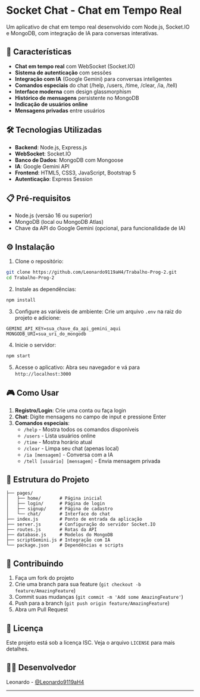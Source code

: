 # Socket Chat - Chat em Tempo Real

Um aplicativo de chat em tempo real desenvolvido com Node.js, Socket.IO e MongoDB, com integração de IA para conversas interativas.

## 🚀 Características

- **Chat em tempo real** com WebSocket (Socket.IO)
- **Sistema de autenticação** com sessões
- **Integração com IA** (Google Gemini) para conversas inteligentes
- **Comandos especiais** do chat (/help, /users, /time, /clear, /ia, /tell)
- **Interface moderna** com design glassmorphism
- **Histórico de mensagens** persistente no MongoDB
- **Indicação de usuários online**
- **Mensagens privadas** entre usuários

## 🛠️ Tecnologias Utilizadas

- **Backend**: Node.js, Express.js
- **WebSocket**: Socket.IO
- **Banco de Dados**: MongoDB com Mongoose
- **IA**: Google Gemini API
- **Frontend**: HTML5, CSS3, JavaScript, Bootstrap 5
- **Autenticação**: Express Session

## 📋 Pré-requisitos

- Node.js (versão 16 ou superior)
- MongoDB (local ou MongoDB Atlas)
- Chave da API do Google Gemini (opcional, para funcionalidade de IA)

## ⚙️ Instalação

1. Clone o repositório:
```bash
git clone https://github.com/Leonardo9119aH4/Trabalho-Prog-2.git
cd Trabalho-Prog-2
```

2. Instale as dependências:
```bash
npm install
```

3. Configure as variáveis de ambiente:
Crie um arquivo `.env` na raiz do projeto e adicione:
```env
GEMINI_API_KEY=sua_chave_da_api_gemini_aqui
MONGODB_URI=sua_uri_do_mongodb
```

4. Inicie o servidor:
```bash
npm start
```

5. Acesse o aplicativo:
Abra seu navegador e vá para `http://localhost:3000`

## 🎮 Como Usar

1. **Registro/Login**: Crie uma conta ou faça login
2. **Chat**: Digite mensagens no campo de input e pressione Enter
3. **Comandos especiais**:
   - `/help` - Mostra todos os comandos disponíveis
   - `/users` - Lista usuários online
   - `/time` - Mostra horário atual
   - `/clear` - Limpa seu chat (apenas local)
   - `/ia [mensagem]` - Conversa com a IA
   - `/tell [usuário] [mensagem]` - Envia mensagem privada

## 📁 Estrutura do Projeto

```
├── pages/
│   ├── home/       # Página inicial
│   ├── login/      # Página de login
│   ├── signup/     # Página de cadastro
│   └── chat/       # Interface do chat
├── index.js        # Ponto de entrada da aplicação
├── server.js       # Configuração do servidor Socket.IO
├── routes.js       # Rotas da API
├── database.js     # Modelos do MongoDB
├── scriptGemini.js # Integração com IA
└── package.json    # Dependências e scripts
```

## 🤝 Contribuindo

1. Faça um fork do projeto
2. Crie uma branch para sua feature (`git checkout -b feature/AmazingFeature`)
3. Commit suas mudanças (`git commit -m 'Add some AmazingFeature'`)
4. Push para a branch (`git push origin feature/AmazingFeature`)
5. Abra um Pull Request

## 📄 Licença

Este projeto está sob a licença ISC. Veja o arquivo `LICENSE` para mais detalhes.

## 👨‍💻 Desenvolvedor

Leonardo - [@Leonardo9119aH4](https://github.com/Leonardo9119aH4)

---

<!--
CONTEÚDO ORIGINAL COMENTADO (Tutorial de implementação):

# Web Socket - como programar

Para poder criar um servidor web socket com conexão em tempo real, primeiro é necessário configurar e criar o servidor, de forma análoga ao que acontece com o Express.

Antes de tudo, copie e execute o comando abaixo no terminal para instalar as bibliotecas necessárias para o funcionamento deste código:

```bash
npm install
```

Comece copiando e colando o código abaixo e insira abaixo do comentário "Comece por aqui":

```javascript
const io = new Server(httpServer);
io.use((socket, next)=>{
  sessionMiddleware(socket.request, {}, next);
});
```

Para poder identificar cada usuário online, salvar suas mensagens e permitir mensagens privadas, será necessário salvá-los em um Map, note que eles serão identificados pelo socket id:

```javascript
let connectedUsers = new Map();
```

O `io.on("connection", [...])` é um escutador do evento "connection", que é enviado pelo cliente e é responsável por estabelecer a conexão web socket cliente-servidor. Dentro dele contém um código a ser executado quando a conexão é estabelecida.

O `io.emit` serve para enviar uma resposta ao cliente, copie e cole o código abaixo dentro de `socket.on("connection", [...])`:

```javascript
io.emit("message", {
  username: 'Sistema',
  message: mensagemSistema
});
```

Note que é interessante salvar estas mensagens no banco de dados para quando outra pessoa entrar, ela consiga visualizar todas as mensagens já enviadas, e os registros de entrada e saída de usuários. Copie e cole o código abaixo:

```javascript
salvarMensagem("Sistema", mensagemSistema);
```

Para que seja possível saber quais usuários estão conectados, é preciso salvá-lo quando ele conecta em uma array. Descomente o código em I (verifique o comentário ao lado do código).

Para enviar o histórico de mensagens ao cliente, descomente o código em II. Note que o `socket.emit` é o responsável pelo envio da resposta ao cliente.

O segundo socket, em III, serve para receber o evento "message" que é a conexão que tem a mensagem enviada pelo cliente. Em IV, há um verificador de sessão do usuário, que exige a autenticação e o login em uma conta. Descomente este código.

Para que os comandos de chat sejam 100% funcionais, copie e cole o código abaixo dentro do escutador `socket.on("message", [...])`, coloque-o depois do verificador de sessão.

```javascript
if (msg.message.startsWith('/')){
  processCommand(socket, msg.username, msg.message);
  return;
}
```

Logo após o verificador de lista de usuário, em V, copie e cole o código:

```javascript
io.emit("message", {
  username: msg.username,
  message: msg.message
});
```

Descomente o código que começa com `User.findOne...`, ele serve para incrementar o contador de mensagem, e salvar a mensagem enviada pelo usuário ao banco de dados.

Em VI, há um verificador de digitação por parte do usuário, descomente aquele código.

Por fim, é preciso que o servidor detecte se o usuário desconectou-se, copie o código abaixo e cole-o abaixo da função em VI.

```javascript
socket.on("disconnect", () => {
  const username = connectedUsers.get(socket.id);
  if (username) {
    connectedUsers.delete(socket.id);
    salvarMensagem("Sistema", `${username} saiu do chat!`);
    io.emit("message", {
      username: 'Sistema',
      message: `👋 ${username} saiu do chat!`
    });
    io.emit("user-joined", JSON.stringify(Object.fromEntries(connectedUsers)));
    console.log(`🔴 Usuário desconectado: ${username}`);
  }
});
```

# Parabéns, você completou o código

Agora ligue o servidor e acesse a url `localhost:3000/` para testar. Para ligar o servidor, execute os comandos abaixo no terminal:

```bash
npm run start
```
-->